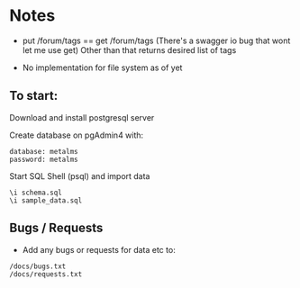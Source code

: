 # Notes 

* put /forum/tags == get /forum/tags (There's a swagger io bug that wont let me use get) 
Other than that returns desired list of tags <br />

* No implementation for file system as of yet <br />

## To start:

Download and install postgresql server <br />

Create database on pgAdmin4 with: 

```
database: metalms
password: metalms
```

Start SQL Shell (psql) and import data

```
\i schema.sql
\i sample_data.sql
```

## Bugs / Requests 

* Add any bugs or requests for data etc to: <br />
```
/docs/bugs.txt
/docs/requests.txt
```